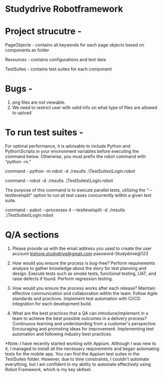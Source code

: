 # Studydrive Robotframework

# Project strucutre - 

PageObjects - contains all keywords for each page objects based on components as folder

Resources - contains configurations and test data

TestSuites  - contains test suites for each component


# Bugs - 
1. png files are not viewable.
2. We need to restrict user with valid info on what type of files are allowed to upload

# To run test suites - 

For optimal performance, it is advisable to include Python and Python\Scripts in your environment variables before executing the command below. Otherwise, you must prefix the robot command with "python -m."

command - python -m robot -d ./results .\TestSuites\Login.robot

command - robot -d ./results .\TestSuites\Login.robot


The purpose of this command is to execute parallel tests, utilizing the "--testlevelsplit" option to run all test cases concurrently within a given test suite.

command - pabot --processes 4 --testlevelsplit -d ./results .\TestSuites\Login.robot

# Q/A sections
1. Please provide us with the email address you used to create the user account
    kishore.studydrive@gmail.com   password-Studydrive@123

2. How would you ensure the process is bug-free?
    Perform requirements analysis to gather knowledge about the story for test planning and design.
    Execute tests such as smoke tests, functional testing, UAT, and raise defects if found.
    Perform regression testing.

3. How would you ensure the process works after each release?
    Maintain effective communication and collaboration within the team.
    Follow Agile standards and practices.
    Implement test automation with CI/CD integration for each development build.

4. What are the best practices that a QA can introduce/implement in a team to achieve the best possible outcomes in a delivery process?
    Continuous learning and understanding from a customer's perspective.
    Encouraging and promoting ideas for improvement.
    Implementing test automation and following industry best practices.

*Note: I have recently started working with Appium. Although I was new to it, I managed to install all the necessary requirements and began automating tests for the mobile app. You can find the Appium test suites in the TestSuites folder. However, due to time constraints, I couldn't automate everything, but I am confident in my ability to automate effectively using Robot Framework, which is my key skillset.
